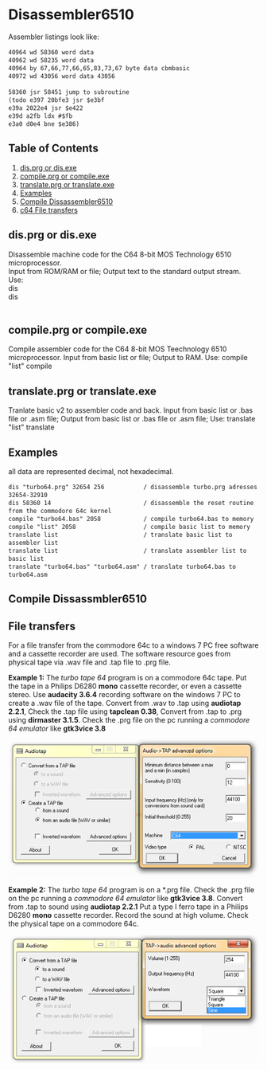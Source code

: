 # Disassembler6510

Assembler listings look like:<br />
```
40964 wd 58360 word data
40962 wd 58235 word data
40964 by 67,66,77,66,65,83,73,67 byte data cbmbasic
40972 wd 43056 word data 43056

58360 jsr 58451 jump to subroutine
(todo e397 20bfe3 jsr $e3bf
e39a 2022e4 jsr $e422
e39d a2fb ldx #$fb
e3a0 d0e4 bne $e386)
```

## Table of Contents
1. [dis.prg or dis.exe](#dis.prg-or-dis.exe)
2. [compile.prg or compile.exe](#compile.prg-or-compile.exe)
3. [translate.prg or translate.exe](#installation)
4. [Examples](#Examples)
5. [Compile Dissassembler6510](#Compile-Dissassmbler6510)
6. [c64 File transfers](#File-transfers-between-a-Windows-7-PC-and-a-Commodore-64)

## dis.prg or dis.exe
Disassemble machine code for the C64 8-bit MOS Technology 6510 microprocessor.<br />
Input from ROM/RAM or file; Output text to the standard output stream.<br />
Use: <br />
dis <start-adress> <length><br />
dis <file> <start-adress> <length><br />
<br />
## compile.prg or compile.exe
Compile assembler code for the C64 8-bit MOS Teechnology 6510 microprocessor.
Input from basic list or file; Output to RAM.
Use: 
compile "list" <start-adress> 
compile <file> <start-adress>  

## translate.prg or translate.exe
Tranlate basic v2 to assembler code and back.
Input from basic list or .bas file or .asm file; Output from basic list or .bas file or .asm file;
Use:
translate "list"
translate <file> <file>

## Examples
all data are represented decimal, not hexadecimal.
```
dis "turbo64.prg" 32654 256           / disassemble turbo.prg adresses 32654-32910
dis 58360 14                          / disassemble the reset routine from the commodore 64c kernel
compile "turbo64.bas" 2058            / compile turbo64.bas to memory
compile "list" 2058                   / compile basic list to memory
translate list                        / translate basic list to assembler list
translate list                        / translate assembler list to basic list
translate "turbo64.bas" "turbo64.asm" / translate turbo64.bas to turbo64.asm
```

## Compile Dissassmbler6510

## File transfers 

For a file transfer from the commodore 64c to a windows 7 PC free software and a cassette recorder are used.
The software resource goes from physical tape via .wav file and .tap file to .prg file.

**Example 1:** The _turbo tape 64_ program is on a commodore 64c tape. Put the tape in a Philips D6280 **mono** cassette recorder, or even a cassette stereo. Use **audacity 3.6.4** recording software on the windows 7 PC to create a .wav file of the tape. Convert from .wav to .tap using **audiotap 2.2.1**, Check the .tap file using **tapclean 0.38**, Convert from .tap to .prg using **dirmaster 3.1.5**. Check the .prg file on the pc running a _commodore 64 emulator_ like **gtk3vice 3.8**

![From wav to tap.](https://github.com/Geert-Jan77/Disassembler6510/blob/main/doc/audiotap2.png)

**Example 2:** The _turbo tape 64_ program is on a *.prg file. Check the .prg file on the pc running a _commodore 64 emulator_ like **gtk3vice 3.8**. Convert from .tap to sound using **audiotap 2.2.1** Put a type I ferro tape in a Philips D6280 **mono** cassette recorder. Record the sound at high volume. Check the physical tape on a commodore 64c.

![From tap to sound.](https://github.com/Geert-Jan77/Disassembler6510/blob/main/doc/audiotap1.png)
